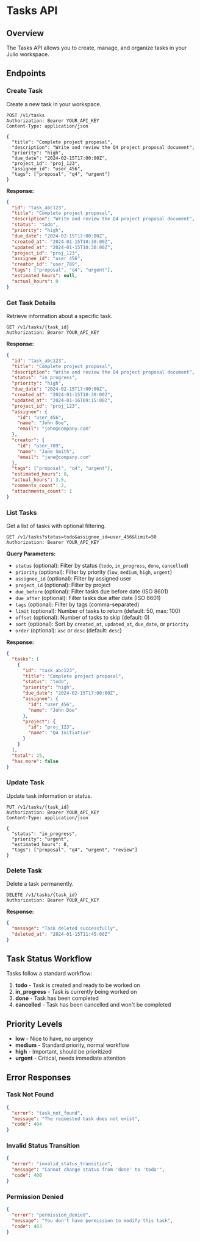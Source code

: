 # Tasks API

## Overview

The Tasks API allows you to create, manage, and organize tasks in your Julio workspace.

## Endpoints

### Create Task

Create a new task in your workspace.

```http
POST /v1/tasks
Authorization: Bearer YOUR_API_KEY
Content-Type: application/json

{
  "title": "Complete project proposal",
  "description": "Write and review the Q4 project proposal document",
  "priority": "high",
  "due_date": "2024-02-15T17:00:00Z",
  "project_id": "proj_123",
  "assignee_id": "user_456",
  "tags": ["proposal", "q4", "urgent"]
}
```

**Response:**
```json
{
  "id": "task_abc123",
  "title": "Complete project proposal",
  "description": "Write and review the Q4 project proposal document",
  "status": "todo",
  "priority": "high",
  "due_date": "2024-02-15T17:00:00Z",
  "created_at": "2024-01-15T10:30:00Z",
  "updated_at": "2024-01-15T10:30:00Z",
  "project_id": "proj_123",
  "assignee_id": "user_456",
  "creator_id": "user_789",
  "tags": ["proposal", "q4", "urgent"],
  "estimated_hours": null,
  "actual_hours": 0
}
```

### Get Task Details

Retrieve information about a specific task.

```http
GET /v1/tasks/{task_id}
Authorization: Bearer YOUR_API_KEY
```

**Response:**
```json
{
  "id": "task_abc123",
  "title": "Complete project proposal",
  "description": "Write and review the Q4 project proposal document",
  "status": "in_progress",
  "priority": "high",
  "due_date": "2024-02-15T17:00:00Z",
  "created_at": "2024-01-15T10:30:00Z",
  "updated_at": "2024-01-16T09:15:00Z",
  "project_id": "proj_123",
  "assignee": {
    "id": "user_456",
    "name": "John Doe",
    "email": "john@company.com"
  },
  "creator": {
    "id": "user_789",
    "name": "Jane Smith",
    "email": "jane@company.com"
  },
  "tags": ["proposal", "q4", "urgent"],
  "estimated_hours": 8,
  "actual_hours": 3.5,
  "comments_count": 2,
  "attachments_count": 1
}
```

### List Tasks

Get a list of tasks with optional filtering.

```http
GET /v1/tasks?status=todo&assignee_id=user_456&limit=50
Authorization: Bearer YOUR_API_KEY
```

**Query Parameters:**
- `status` (optional): Filter by status (`todo`, `in_progress`, `done`, `cancelled`)
- `priority` (optional): Filter by priority (`low`, `medium`, `high`, `urgent`)
- `assignee_id` (optional): Filter by assigned user
- `project_id` (optional): Filter by project
- `due_before` (optional): Filter tasks due before date (ISO 8601)
- `due_after` (optional): Filter tasks due after date (ISO 8601)
- `tags` (optional): Filter by tags (comma-separated)
- `limit` (optional): Number of tasks to return (default: 50, max: 100)
- `offset` (optional): Number of tasks to skip (default: 0)
- `sort` (optional): Sort by `created_at`, `updated_at`, `due_date`, or `priority`
- `order` (optional): `asc` or `desc` (default: `desc`)

**Response:**
```json
{
  "tasks": [
    {
      "id": "task_abc123",
      "title": "Complete project proposal",
      "status": "todo",
      "priority": "high",
      "due_date": "2024-02-15T17:00:00Z",
      "assignee": {
        "id": "user_456",
        "name": "John Doe"
      },
      "project": {
        "id": "proj_123",
        "name": "Q4 Initiative"
      }
    }
  ],
  "total": 25,
  "has_more": false
}
```

### Update Task

Update task information or status.

```http
PUT /v1/tasks/{task_id}
Authorization: Bearer YOUR_API_KEY
Content-Type: application/json

{
  "status": "in_progress",
  "priority": "urgent",
  "estimated_hours": 8,
  "tags": ["proposal", "q4", "urgent", "review"]
}
```

### Delete Task

Delete a task permanently.

```http
DELETE /v1/tasks/{task_id}
Authorization: Bearer YOUR_API_KEY
```

**Response:**
```json
{
  "message": "Task deleted successfully",
  "deleted_at": "2024-01-15T11:45:00Z"
}
```

## Task Status Workflow

Tasks follow a standard workflow:

1. **todo** - Task is created and ready to be worked on
2. **in_progress** - Task is currently being worked on
3. **done** - Task has been completed
4. **cancelled** - Task has been cancelled and won't be completed

## Priority Levels

- **low** - Nice to have, no urgency
- **medium** - Standard priority, normal workflow
- **high** - Important, should be prioritized
- **urgent** - Critical, needs immediate attention

## Error Responses

### Task Not Found
```json
{
  "error": "task_not_found",
  "message": "The requested task does not exist",
  "code": 404
}
```

### Invalid Status Transition
```json
{
  "error": "invalid_status_transition",
  "message": "Cannot change status from 'done' to 'todo'",
  "code": 400
}
```

### Permission Denied
```json
{
  "error": "permission_denied",
  "message": "You don't have permission to modify this task",
  "code": 403
}
```